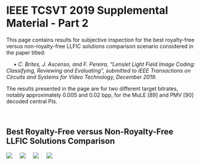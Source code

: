 # IEEE TCSVT 2019 Supplemental Material - Part 2

<p>This page contains results for subjective inspection for the best royalty-free versus non-royalty-free LLFIC solutions comparison scenario considered in the paper titled:</p>
<p><em>&nbsp;&nbsp;&nbsp;&nbsp;&nbsp;•	C. Brites, J. Ascenso, and F. Pereira, “Lenslet Light Field Image Coding: Classifying, Reviewing and Evaluating”, submitted to IEEE Transactions on Circuits and Systems for Video Technology, December 2019.</em></p>

The results presented in the page are for two different target bitrates, notably approximately 0.005 and 0.02 bpp, for the MuLE [89] and PMV [90] decoded central PIs.

&nbsp;&nbsp;&nbsp;
## Best Royalty-Free versus Non-Royalty-Free LLFIC Solutions Comparison
![](/VisualComp_Figures/Figure_1.png)
&nbsp;&nbsp;&nbsp;
![](/VisualComp_Figures/Figure_2.png)
&nbsp;&nbsp;&nbsp;
![](/VisualComp_Figures/Figure_3.png)
&nbsp;&nbsp;&nbsp;
![](/VisualComp_Figures/Figure_4.png)
&nbsp;&nbsp;&nbsp;
